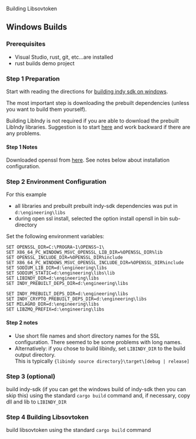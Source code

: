 Building Libsovtoken


## Windows Builds
### Prerequisites
- Visual Studio, rust, git, etc...are installed
- rust builds demo project


### Step 1 Preparation 
Start with reading the directions for [building indy sdk on windows](https://github.com/hyperledger/indy-sdk/blob/master/docs/build-guides/windows-build.md).

The most important step is downloading the prebuilt dependencies (unless you want to build them yourself).

Building LibIndy is not required if you are able to download the prebuilt LibIndy libraries.  Suggestion is to start [here](https://github.com/hyperledger/indy-sdk/blob/master/docs/build-guides/windows-build.md#build) and work backward if there are any problems.

#### Step 1 Notes
Downloaded openssl from [here](https://slproweb.com/products/Win32OpenSSL.html).  See notes below about installation configuration.


### Step 2 Environment Configuration
For this example
- all libraries and prebuilt prebuilt indy-sdk dependencies was put in `d:\engineering\libs`
- during open ssl install, selected the option install opensll in bin sub-directory

Set the following environment variables:
```
SET OPENSSL_DIR=C:\PROGRA~1\OPENSS~1\
SET X86_64_PC_WINDOWS_MSVC_OPENSSL_LIB_DIR=%OPENSSL_DIR%lib
SET OPENSSL_INCLUDE_DIR=%OPENSSL_DIR%include
SET X86_64_PC_WINDOWS_MSVC_OPENSSL_INCLUDE_DIR=%OPENSSL_DIR%include
SET SODIUM_LIB_DIR=d:\engineering\libs
SET SODIUM_STATIC=d:\engineering\libs\lib
SET LIBINDY_DIR=d:\engineering\libs
SET INDY_PREBUILT_DEPS_DIR=d:\engineering\libs

SET INDY_PREBUILT_DEPS_DIR=d:\engineering\libs
SET INDY_CRYPTO_PREBUILT_DEPS_DIR=d:\engineering\libs
SET MILAGRO_DIR=d:\engineering\libs
SET LIBZMQ_PREFIX=d:\engineering\libs
```

#### Step 2 notes
- Use short file names and short directory names for the SSL configuration.  There seemed to be some problems with long names.
- Alternatively:  if you chose to build libindy, set `LIBINDY_DIR` to the build output directory.  
This is typically `{libindy source directory}\target\[debug | release]`

### Step 3 (optional)
build indy-sdk (if you can get the windows build of indy-sdk then you can skip this) using the standard `cargo build` command and, 
if necessary, copy dll and lib to `LIBINDY_DIR`

### Step 4 Building Libsovtoken
build libsovtoken using the standard `cargo build` command
